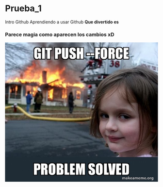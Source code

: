 # Prueba_1


 Intro Github
 Aprendiendo a usar Github **Que divertido es**
### Parece magia como aparecen los cambios xD

![hack](img/github.jpg)